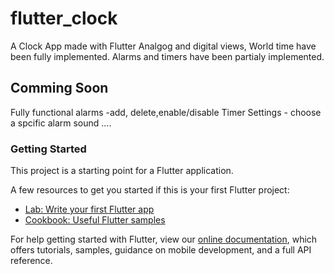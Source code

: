 # flutter_clock

A Clock App made with Flutter
Analgog and digital views, World time have been fully implemented.
Alarms and timers have been partialy implemented.

## Comming Soon
Fully functional alarms -add, delete,enable/disable
Timer
Settings - choose a spcific alarm sound
....

### Getting Started

This project is a starting point for a Flutter application.

A few resources to get you started if this is your first Flutter project:

- [Lab: Write your first Flutter app](https://flutter.dev/docs/get-started/codelab)
- [Cookbook: Useful Flutter samples](https://flutter.dev/docs/cookbook)

For help getting started with Flutter, view our
[online documentation](https://flutter.dev/docs), which offers tutorials,
samples, guidance on mobile development, and a full API reference.
